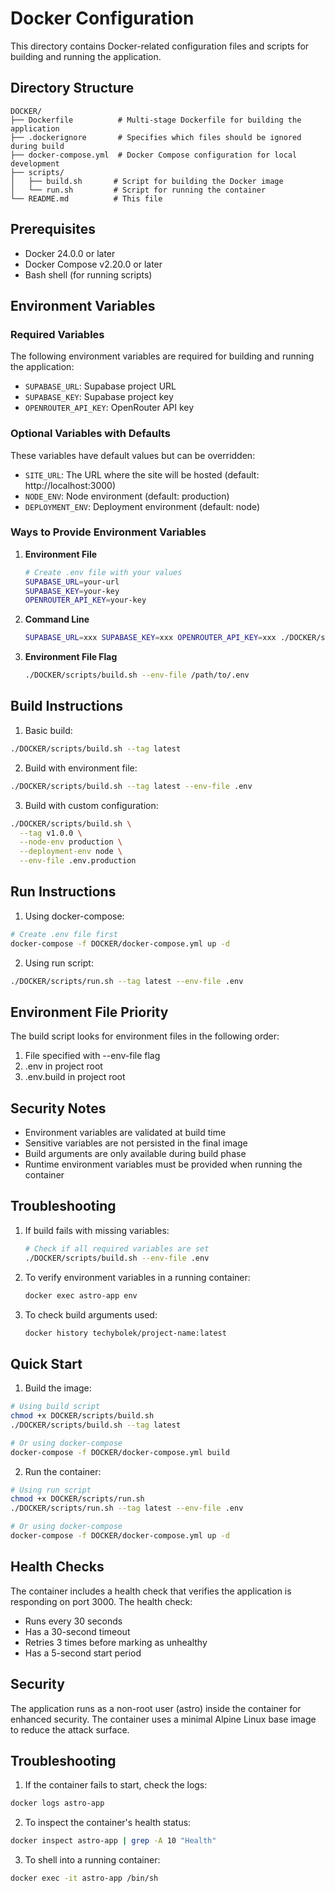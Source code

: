 # Docker Configuration

This directory contains Docker-related configuration files and scripts for building and running the application.

## Directory Structure

```
DOCKER/
├── Dockerfile          # Multi-stage Dockerfile for building the application
├── .dockerignore       # Specifies which files should be ignored during build
├── docker-compose.yml  # Docker Compose configuration for local development
├── scripts/           
│   ├── build.sh       # Script for building the Docker image
│   └── run.sh         # Script for running the container
└── README.md          # This file
```

## Prerequisites

- Docker 24.0.0 or later
- Docker Compose v2.20.0 or later
- Bash shell (for running scripts)

## Environment Variables

### Required Variables

The following environment variables are required for building and running the application:

- `SUPABASE_URL`: Supabase project URL
- `SUPABASE_KEY`: Supabase project key
- `OPENROUTER_API_KEY`: OpenRouter API key

### Optional Variables with Defaults

These variables have default values but can be overridden:

- `SITE_URL`: The URL where the site will be hosted (default: http://localhost:3000)
- `NODE_ENV`: Node environment (default: production)
- `DEPLOYMENT_ENV`: Deployment environment (default: node)

### Ways to Provide Environment Variables

1. **Environment File**
   ```bash
   # Create .env file with your values
   SUPABASE_URL=your-url
   SUPABASE_KEY=your-key
   OPENROUTER_API_KEY=your-key
   ```

2. **Command Line**
   ```bash
   SUPABASE_URL=xxx SUPABASE_KEY=xxx OPENROUTER_API_KEY=xxx ./DOCKER/scripts/build.sh
   ```

3. **Environment File Flag**
   ```bash
   ./DOCKER/scripts/build.sh --env-file /path/to/.env
   ```

## Build Instructions

1. Basic build:
```bash
./DOCKER/scripts/build.sh --tag latest
```

2. Build with environment file:
```bash
./DOCKER/scripts/build.sh --tag latest --env-file .env
```

3. Build with custom configuration:
```bash
./DOCKER/scripts/build.sh \
  --tag v1.0.0 \
  --node-env production \
  --deployment-env node \
  --env-file .env.production
```

## Run Instructions

1. Using docker-compose:
```bash
# Create .env file first
docker-compose -f DOCKER/docker-compose.yml up -d
```

2. Using run script:
```bash
./DOCKER/scripts/run.sh --tag latest --env-file .env
```

## Environment File Priority

The build script looks for environment files in the following order:

1. File specified with --env-file flag
2. .env in project root
3. .env.build in project root

## Security Notes

- Environment variables are validated at build time
- Sensitive variables are not persisted in the final image
- Build arguments are only available during build phase
- Runtime environment variables must be provided when running the container

## Troubleshooting

1. If build fails with missing variables:
   ```bash
   # Check if all required variables are set
   ./DOCKER/scripts/build.sh --env-file .env
   ```

2. To verify environment variables in a running container:
   ```bash
   docker exec astro-app env
   ```

3. To check build arguments used:
   ```bash
   docker history techybolek/project-name:latest
   ```

## Quick Start

1. Build the image:
```bash
# Using build script
chmod +x DOCKER/scripts/build.sh
./DOCKER/scripts/build.sh --tag latest

# Or using docker-compose
docker-compose -f DOCKER/docker-compose.yml build
```

2. Run the container:
```bash
# Using run script
chmod +x DOCKER/scripts/run.sh
./DOCKER/scripts/run.sh --tag latest --env-file .env

# Or using docker-compose
docker-compose -f DOCKER/docker-compose.yml up -d
```

## Health Checks

The container includes a health check that verifies the application is responding on port 3000. The health check:

- Runs every 30 seconds
- Has a 30-second timeout
- Retries 3 times before marking as unhealthy
- Has a 5-second start period

## Security

The application runs as a non-root user (astro) inside the container for enhanced security. The container uses a minimal Alpine Linux base image to reduce the attack surface.

## Troubleshooting

1. If the container fails to start, check the logs:
```bash
docker logs astro-app
```

2. To inspect the container's health status:
```bash
docker inspect astro-app | grep -A 10 "Health"
```

3. To shell into a running container:
```bash
docker exec -it astro-app /bin/sh
``` 